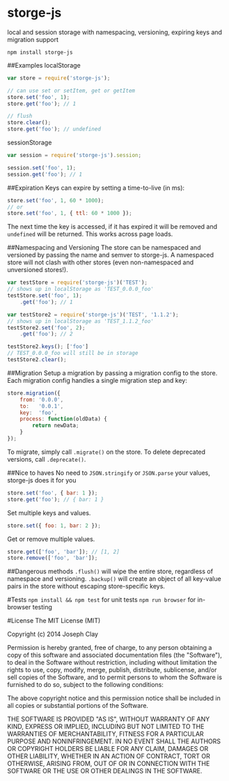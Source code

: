storge-js
=========

local and session storage with namespacing, versioning, expiring keys and migration support

`npm install storge-js`

##Examples
localStorage
```js
var store = require('storge-js');

// can use set or setItem, get or getItem
store.set('foo', 1);
store.get('foo'); // 1

// flush
store.clear();
store.get('foo'); // undefined
```

sessionStorage
```js
var session = require('storge-js').session;

session.set('foo', 1);
session.get('foo'); // 1
```

##Expiration
Keys can expire by setting a time-to-live (in ms):
```js
store.set('foo', 1, 60 * 1000);
// or
store.set('foo', 1, { ttl: 60 * 1000 });
```
The next time the key is accessed, if it has expired it
will be removed and `undefined` will be returned. This works
across page loads.

##Namespacing and Versioning
The store can be namespaced and versioned by passing the name and semver
to storge-js. A namespaced store will not clash with other
stores (even non-namespaced and unversioned stores!).
```js
var testStore = require('storge-js')('TEST');
// shows up in localStorage as 'TEST_0.0.0_foo'
testStore.set('foo', 1);
    .get('foo'); // 1

var testStore2 = require('storge-js')('TEST', '1.1.2');
// shows up in localStorage as 'TEST_1.1.2_foo'
testStore2.set('foo', 2);
    .get('foo'); // 2

testStore2.keys(); ['foo']
// TEST_0.0.0_foo will still be in storage
testStore2.clear();
```

##Migration
Setup a migration by passing a migration config to the store. Each
migration config handles a single migration step and key:
```js
store.migration({
    from: '0.0.0',
    to:   '0.0.1',
    key:  'foo',
    process: function(oldData) {
        return newData;
    }
});
```
To migrate, simply call `.migrate()` on the store. To delete deprecated
versions, call `.deprecate()`.

##Nice to haves
No need to `JSON.stringify` or `JSON.parse` your values, storge-js does it for you
```js
store.set('foo', { bar: 1 });
store.get('foo'); // { bar: 1 }
```

Set multiple keys and values.
```js
store.set({ foo: 1, bar: 2 });
```

Get or remove multiple values.
```js
store.get(['foo', 'bar']); // [1, 2]
store.remove(['foo', 'bar']);
```

##Dangerous methods
`.flush()` will wipe the entire store, regardless of namespace and versioning.
`.backup()` will create an object of all key-value pairs in the store without
escaping store-specific keys.

#Tests
`npm install && npm test` for unit tests
`npm run browser` for in-browser testing

#License
The MIT License (MIT)

Copyright (c) 2014 Joseph Clay

Permission is hereby granted, free of charge, to any person obtaining a copy
of this software and associated documentation files (the "Software"), to deal
in the Software without restriction, including without limitation the rights
to use, copy, modify, merge, publish, distribute, sublicense, and/or sell
copies of the Software, and to permit persons to whom the Software is
furnished to do so, subject to the following conditions:

The above copyright notice and this permission notice shall be included in
all copies or substantial portions of the Software.

THE SOFTWARE IS PROVIDED "AS IS", WITHOUT WARRANTY OF ANY KIND, EXPRESS OR
IMPLIED, INCLUDING BUT NOT LIMITED TO THE WARRANTIES OF MERCHANTABILITY,
FITNESS FOR A PARTICULAR PURPOSE AND NONINFRINGEMENT.  IN NO EVENT SHALL THE
AUTHORS OR COPYRIGHT HOLDERS BE LIABLE FOR ANY CLAIM, DAMAGES OR OTHER
LIABILITY, WHETHER IN AN ACTION OF CONTRACT, TORT OR OTHERWISE, ARISING FROM,
OUT OF OR IN CONNECTION WITH THE SOFTWARE OR THE USE OR OTHER DEALINGS IN
THE SOFTWARE.